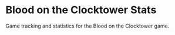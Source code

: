 # Blood on the Clocktower Stats

Game tracking and statistics for the Blood on the Clocktower game.
